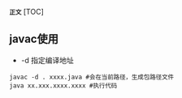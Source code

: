 **`正文`**
[TOC]

## javac使用
* -d 指定编译地址
```shell
javac -d . xxxx.java #会在当前路径，生成包路径文件
java xx.xxx.xxxx.xxxx #执行代码
```

